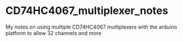# CD74HC4067_multiplexer_notes
My notes on using multiple CD74HC4067 multiplexers with the arduino platform to allow 32 channels and more
